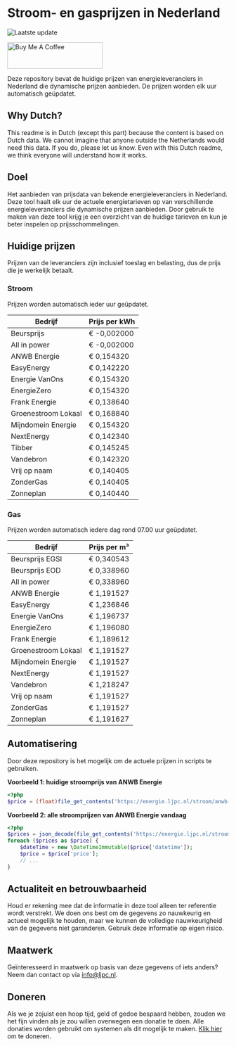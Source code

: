 # Stroom- en gasprijzen in Nederland

![Laatste update](https://img.shields.io/badge/laatste%20update-2025--06--03%2016%3A00%20CET-brightgreen)

<a href="https://www.buymeacoffee.com/Lars-" target="_blank"><img src="https://cdn.buymeacoffee.com/buttons/v2/default-orange.png" alt="Buy Me A Coffee" height="60" style="height: 60px !important;width: 217px !important;" ></a>

Deze repository bevat de huidige prijzen van energieleveranciers in Nederland die dynamische prijzen aanbieden. De prijzen worden elk uur automatisch geüpdatet.

## Why Dutch?

This readme is in Dutch (except this part) because the content is based on Dutch data. We cannot imagine that anyone outside the Netherlands would need this data. If you do, please let us know. Even with this Dutch readme, we think
everyone will understand how it works.

## Doel

Het aanbieden van prijsdata van bekende energieleveranciers in Nederland. Deze tool haalt elk uur de actuele energietarieven op van verschillende energieleveranciers die dynamische prijzen aanbieden. Door gebruik te maken van deze tool
krijg je een overzicht van de huidige tarieven en kun je beter inspelen op prijsschommelingen.

## Huidige prijzen

Prijzen van de leveranciers zijn inclusief toeslag en belasting, dus de prijs die je werkelijk betaalt.

### Stroom

Prijzen worden automatisch ieder uur geüpdatet.

 Bedrijf | Prijs per kWh 
---------|---------------
Beursprijs | € -0,002000
All in power | € -0,002000
ANWB Energie | € 0,154320
EasyEnergy | € 0,142220
Energie VanOns | € 0,154320
EnergieZero | € 0,154320
Frank Energie | € 0,138640
Groenestroom Lokaal | € 0,168840
Mijndomein Energie | € 0,154320
NextEnergy | € 0,142340
Tibber | € 0,145245
Vandebron | € 0,142320
Vrij op naam | € 0,140405
ZonderGas | € 0,140405
Zonneplan | € 0,140440


### Gas

Prijzen worden automatisch iedere dag rond 07.00 uur geüpdatet.

 Bedrijf | Prijs per m³ 
---------|--------------
Beursprijs EGSI | € 0,340543
Beursprijs EOD | € 0,338960
All in power | € 0,338960
ANWB Energie | € 1,191527
EasyEnergy | € 1,236846
Energie VanOns | € 1,196737
EnergieZero | € 1,196080
Frank Energie | € 1,189612
Groenestroom Lokaal | € 1,191527
Mijndomein Energie | € 1,191527
NextEnergy | € 1,191527
Vandebron | € 1,218247
Vrij op naam | € 1,191527
ZonderGas | € 1,191527
Zonneplan | € 1,191627


## Automatisering

Door deze repository is het mogelijk om de actuele prijzen in scripts te gebruiken.

**Voorbeeld 1: huidige stroomprijs van ANWB Energie**

```php
<?php
$price = (float)file_get_contents('https://energie.ljpc.nl/stroom/anwb-energie-nu.txt');

```

**Voorbeeld 2: alle stroomprijzen van ANWB Energie vandaag**

```php
<?php
$prices = json_decode(file_get_contents('https://energie.ljpc.nl/stroom/all-in-power-vandaag.json'),true);
foreach ($prices as $price) {
    $dateTime = new \DateTimeImmutable($price['datetime']);
    $price = $price['price'];
    // ...
}
```

## Actualiteit en betrouwbaarheid

Houd er rekening mee dat de informatie in deze tool alleen ter referentie wordt verstrekt. We doen ons best om de gegevens zo nauwkeurig en actueel mogelijk te houden, maar we kunnen de volledige nauwkeurigheid van de gegevens niet
garanderen. Gebruik deze informatie op eigen risico.

## Maatwerk

Geïnteresseerd in maatwerk op basis van deze gegevens of iets anders? Neem dan contact op
via [info@ljpc.nl](mailto:info@ljpc.nl?subject=Energie%20prijzen).

## Doneren

Als we je zojuist een hoop tijd, geld of gedoe bespaard hebben, zouden we het fijn vinden als je zou willen overwegen een
donatie te doen. Alle donaties worden gebruikt om systemen als dit mogelijk te
maken. [Klik hier](https://www.buymeacoffee.com/Lars-) om te doneren.
